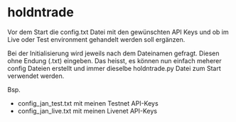 # holdntrade

Vor dem Start die config.txt Datei mit den gewünschten API Keys und ob im Live oder Test environment gehandelt werden soll ergänzen.

Bei der Initialisierung wird jeweils nach dem Dateinamen gefragt. Diesen ohne Endung (.txt) eingeben. Das heisst, es können nun einfach meherer config Dateien erstellt und immer dieselbe holdntrade.py Datei zum Start verwendet werden.

Bsp. 
- config_jan_test.txt mit meinen Testnet API-Keys
- config_jan_live.txt mit meinen Livenet API-Keys

